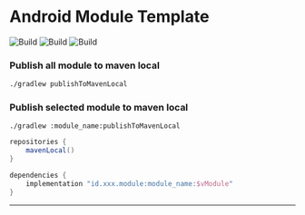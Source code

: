 # Android Module Template

![Build](https://img.shields.io/github/actions/workflow/status/x-syaifullah-x/android-modules/templates_application.yml?master&style=flat-square)
![Build](https://img.shields.io/github/actions/workflow/status/x-syaifullah-x/android-modules/publish_to_maven_local.yml?master&style=flat-square)
![Build](https://img.shields.io/github/actions/workflow/status/x-syaifullah-x/android-modules/code_coverage.yml?master&style=flat-square)



[//]: # (![Build]&#40;https://shields.io/github/workflow/status/x-syaifullah-x/android-modules/build__publish_maven_local/master?event=push&logo=github&label=Build&#41;)
[//]: # ([![x-syaifullah-x]&#40;https://circleci.com/gh/x-syaifullah-x/android-module/tree/master.svg?style=svg&#41;]&#40;https://circleci.com/gh/x-syaifullah-x/android-module/tree/master&#41;)

### Publish all module to maven local
```bash
./gradlew publishToMavenLocal
```

### Publish selected module to maven local
```
./gradlew :module_name:publishToMavenLocal
```

```gradle
repositories {
    mavenLocal()
}

dependencies {
    implementation "id.xxx.module:module_name:$vModule"
}
```
---
